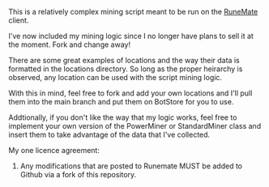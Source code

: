 This is a relatively complex mining script meant to be run on the [RuneMate](https://www.runemate.com/community/) client.

I've now included my mining logic since I no longer have plans to sell it at the moment. Fork and change away!

There are some great examples of locations and the way their data is formatted
in the locations directory. So long as the proper heirarchy is observed, any 
location can be used with the script mining logic.

With this in mind, feel free to fork and add your own locations and I'll 
pull them into the main branch and put them on BotStore for you to use.

Addtionally, if you don't like the way that my logic works, feel free
to implement your own version of the PowerMiner or StandardMiner class and
insert them to take advantage of the data that I've collected.

My one licence agreement:
1. Any modifications that are posted to Runemate MUST be added to Github via a fork of this repository.
